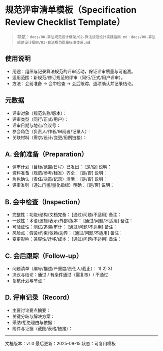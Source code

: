 # 规范评审清单模板（Specification Review Checklist Template）

> 导航：`docs/00-算法规范设计框架/02-算法规范设计实践指南.md` · `docs/00-算法规范设计框架/03-算法规范质量标准体系.md`

## 使用说明

- 用途：组织与记录算法规范的评审活动，保证评审质量与可追溯。
- 适用范围：新规范/修订规范的评审（同行/正式/用户评审）。
- 方法：会前准备 → 会中检查 → 会后跟踪，逐项确认并记录结论。

## 元数据

- 评审对象（规范名称/版本）：
- 评审类型（同行/正式/用户）：
- 评审日期与地点/会议号：
- 参会角色（负责人/作者/审阅者/记录人）：
- 关联材料（需求/设计/变更/用例链接）：

## A. 会前准备（Preparation）

- 评审计划（目标/范围/日程）已发出： [是/否] 说明：
- 资料准备（规范/参考/标准）齐全： [是/否] 说明：
- 角色确认（责任/决策/记录）清晰： [是/否] 说明：
- 评审准则（通过门槛/量化指标）明确： [是/否] 说明：

## B. 会中检查（Inspection）

- 完整性：功能/结构/文档完备： [通过/问题/不适用] 备注：
- 一致性：术语/逻辑/表示/外部/版本： [通过/问题/不适用] 备注：
- 可验证性：测试/追溯/审计： [通过/问题/不适用] 备注：
- 风险点：假设/约束/依赖/边界： [通过/问题/不适用] 备注：
- 变更影响：兼容性/迁移/成本： [通过/问题/不适用] 备注：

## C. 会后跟踪（Follow-up）

- 问题清单（编号/描述/严重度/责任人/截止）：
  1)
  2)
  3)
- 决议与结论：通过 / 有条件通过（需复核）/ 不通过
- 复核计划与节点：

## D. 评审记录（Record）

- 主要讨论要点摘要：
- 关键分歧与解决方案：
- 采纳/拒绝理由与依据：
- 附件与证据（截图/表格/链接）：

---

文档版本：v1.0  最后更新：2025-09-15  状态：可复用模板
